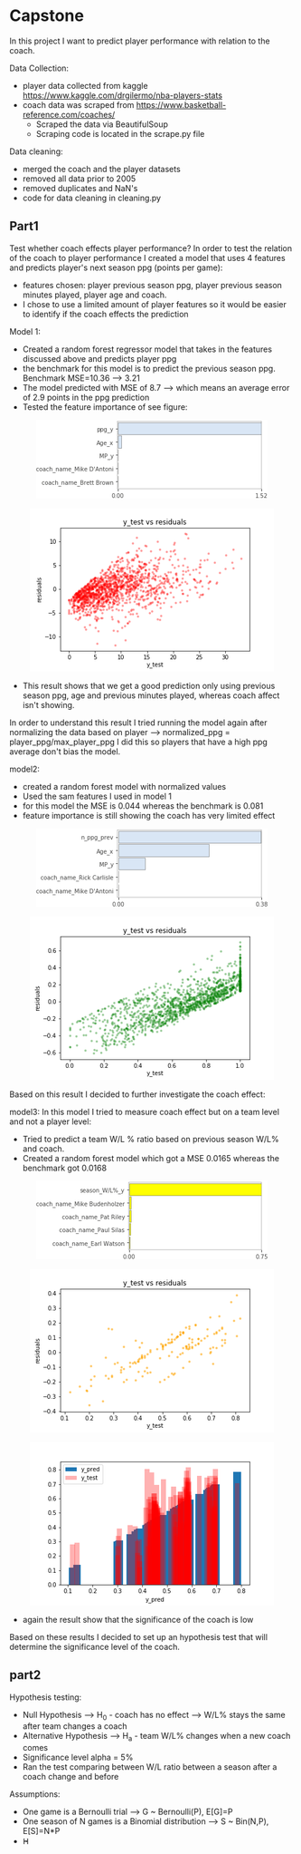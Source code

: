# Capstone
In this project I want to predict player performance with relation to the coach.

Data Collection:
- player data collected from kaggle https://www.kaggle.com/drgilermo/nba-players-stats
- coach data was scraped from https://www.basketball-reference.com/coaches/
    - Scraped the data via BeautifulSoup
    - Scraping code is located in the scrape.py file

Data cleaning:
- merged the coach and the player datasets
- removed all data prior to 2005
- removed duplicates and NaN's
- code for data cleaning in cleaning.py

## Part1
Test whether coach effects player performance?
In order to test the relation of the coach to player performance I created a model that uses 4 features and
predicts player's next season ppg (points per game):
- features chosen: player previous season ppg, player previous season minutes played, player age and coach.
- I chose to use a limited amount of player features so it would be easier to identify if the coach effects the prediction

Model 1:
- Created a random forest regressor model that takes in the features discussed above and predicts player ppg
- the benchmark for this model is to predict the previous season ppg. Benchmark MSE=10.36 --> 3.21
- The model predicted with MSE of 8.7 --> which means an average error of 2.9 points in the ppg prediction
- Tested the feature importance of see figure:
<p align="center">
    <img src="plots/model1_FI.png" alt="alternate text">
 </p>
<!-- ![Model1 feature importances](plots/model1_FI.png) -->
<p align="center">
    <img src="plots/model1_resids.png" alt="alternate text">
 </p>
<!-- ![Model1 residuals](plots/model1_resids.png) -->


- This result shows that we get a good prediction only using previous season ppg, age and previous minutes played, whereas
    coach affect isn't showing.

In order to understand this result I tried running the model again after normalizing the data based on player -->
normalized_ppg = player_ppg/max_player_ppg
I did this so players that have a high ppg average don't bias the model.

model2:
- created a random forest model with normalized values
- Used the sam features I used in model 1
- for this model the MSE is 0.044 whereas the benchmark is 0.081
- feature importance is still showing the coach has very limited effect

<p align="center">
    <img src="plots/model2_FI.png" alt="alternate text">
 </p>

 <p align="center">
     <img src="plots/model2_resids.png" alt="alternate text">
  </p>

 Based on this result I decided to further investigate the coach effect:

 model3:
 In this model I tried to measure coach effect but on a team level and not a player level:
 - Tried to predict a team W/L % ratio based on previous season W/L% and coach.
 - Created a random forest model which got a MSE 0.0165 whereas the benchmark got 0.0168

 <p align="center">
     <img src="plots/model3_FI.png" alt="alternate text">
 </p>
 <p align="center">
      <img src="plots/model3_resids.png" alt="alternate text">
 </p>

 <p align="center">
       <img src="plots/model3_bar.png" alt="alternate text">
 </p>

 - again the result show that the significance of the coach is low

 Based on these results I decided to set up an hypothesis test that will determine the significance level of the coach.

## part2
Hypothesis testing:
- Null Hypothesis --> H<sub>0</sub> - coach has no effect --> W/L% stays the same after team changes a coach
- Alternative Hypothesis --> H<sub>a</sub> - team W/L% changes when a new coach comes
- Significance level alpha = 5%
- Ran the test comparing between W/L ratio between a season after a coach change and before

Assumptions:
- One game is a Bernoulli trial --> G ~ Bernoulli(P), E[G]=P
- One season of N games is a Binomial distribution --> S ~ Bin(N,P), E[S]=N*P
- <span>H&#820;</span>
